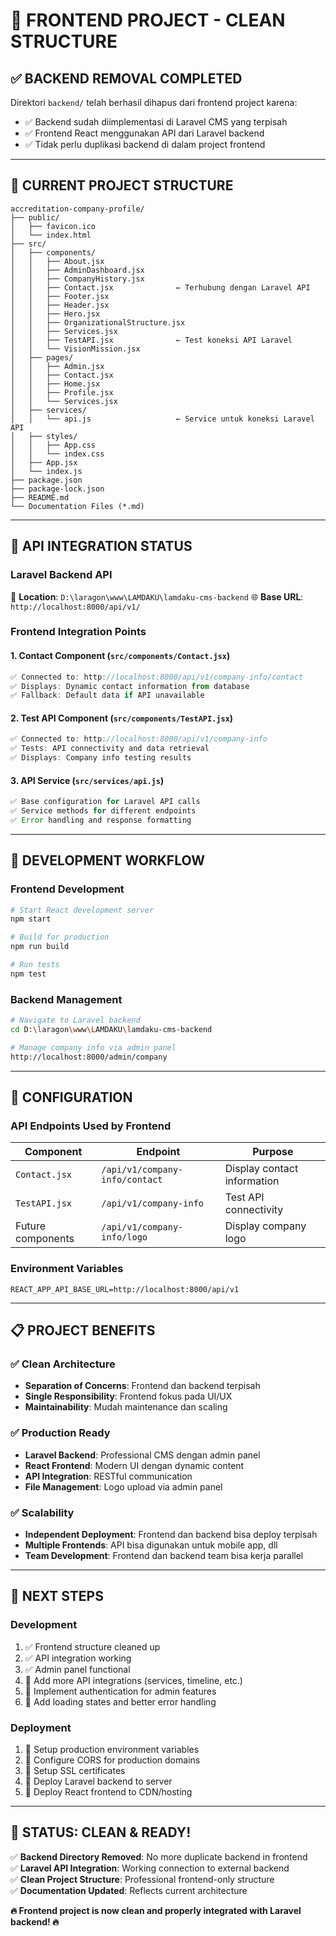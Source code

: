 # 🎉 FRONTEND PROJECT - CLEAN STRUCTURE

## ✅ **BACKEND REMOVAL COMPLETED**

Direktori `backend/` telah berhasil dihapus dari frontend project karena:
- ✅ Backend sudah diimplementasi di Laravel CMS yang terpisah
- ✅ Frontend React menggunakan API dari Laravel backend
- ✅ Tidak perlu duplikasi backend di dalam project frontend

---

## 📁 **CURRENT PROJECT STRUCTURE**

```
accreditation-company-profile/
├── public/
│   ├── favicon.ico
│   └── index.html
├── src/
│   ├── components/
│   │   ├── About.jsx
│   │   ├── AdminDashboard.jsx
│   │   ├── CompanyHistory.jsx
│   │   ├── Contact.jsx              ← Terhubung dengan Laravel API
│   │   ├── Footer.jsx
│   │   ├── Header.jsx
│   │   ├── Hero.jsx
│   │   ├── OrganizationalStructure.jsx
│   │   ├── Services.jsx
│   │   ├── TestAPI.jsx              ← Test koneksi API Laravel
│   │   └── VisionMission.jsx
│   ├── pages/
│   │   ├── Admin.jsx
│   │   ├── Contact.jsx
│   │   ├── Home.jsx
│   │   ├── Profile.jsx
│   │   └── Services.jsx
│   ├── services/
│   │   └── api.js                   ← Service untuk koneksi Laravel API
│   ├── styles/
│   │   ├── App.css
│   │   └── index.css
│   ├── App.jsx
│   └── index.js
├── package.json
├── package-lock.json
├── README.md
└── Documentation Files (*.md)
```

---

## 🔌 **API INTEGRATION STATUS**

### **Laravel Backend API**
📍 **Location**: `D:\laragon\www\LAMDAKU\lamdaku-cms-backend`
🌐 **Base URL**: `http://localhost:8000/api/v1/`

### **Frontend Integration Points**

#### **1. Contact Component** (`src/components/Contact.jsx`)
```jsx
✅ Connected to: http://localhost:8000/api/v1/company-info/contact
✅ Displays: Dynamic contact information from database
✅ Fallback: Default data if API unavailable
```

#### **2. Test API Component** (`src/components/TestAPI.jsx`)
```jsx
✅ Connected to: http://localhost:8000/api/v1/company-info
✅ Tests: API connectivity and data retrieval
✅ Displays: Company info testing results
```

#### **3. API Service** (`src/services/api.js`)
```jsx
✅ Base configuration for Laravel API calls
✅ Service methods for different endpoints
✅ Error handling and response formatting
```

---

## 🚀 **DEVELOPMENT WORKFLOW**

### **Frontend Development**
```bash
# Start React development server
npm start

# Build for production
npm run build

# Run tests
npm test
```

### **Backend Management**
```bash
# Navigate to Laravel backend
cd D:\laragon\www\LAMDAKU\lamdaku-cms-backend

# Manage company info via admin panel
http://localhost:8000/admin/company
```

---

## 🔧 **CONFIGURATION**

### **API Endpoints Used by Frontend**
| Component | Endpoint | Purpose |
|-----------|----------|---------|
| `Contact.jsx` | `/api/v1/company-info/contact` | Display contact information |
| `TestAPI.jsx` | `/api/v1/company-info` | Test API connectivity |
| Future components | `/api/v1/company-info/logo` | Display company logo |

### **Environment Variables**
```
REACT_APP_API_BASE_URL=http://localhost:8000/api/v1
```

---

## 📋 **PROJECT BENEFITS**

### **✅ Clean Architecture**
- **Separation of Concerns**: Frontend dan backend terpisah
- **Single Responsibility**: Frontend fokus pada UI/UX
- **Maintainability**: Mudah maintenance dan scaling

### **✅ Production Ready**
- **Laravel Backend**: Professional CMS dengan admin panel
- **React Frontend**: Modern UI dengan dynamic content
- **API Integration**: RESTful communication
- **File Management**: Logo upload via admin panel

### **✅ Scalability**
- **Independent Deployment**: Frontend dan backend bisa deploy terpisah
- **Multiple Frontends**: API bisa digunakan untuk mobile app, dll
- **Team Development**: Frontend dan backend team bisa kerja parallel

---

## 🎯 **NEXT STEPS**

### **Development**
1. ✅ Frontend structure cleaned up
2. ✅ API integration working
3. ✅ Admin panel functional
4. 🔄 Add more API integrations (services, timeline, etc.)
5. 🔄 Implement authentication for admin features
6. 🔄 Add loading states and better error handling

### **Deployment**
1. 🔄 Setup production environment variables
2. 🔄 Configure CORS for production domains
3. 🔄 Setup SSL certificates
4. 🔄 Deploy Laravel backend to server
5. 🔄 Deploy React frontend to CDN/hosting

---

## 🎊 **STATUS: CLEAN & READY!**

✅ **Backend Directory Removed**: No more duplicate backend in frontend  
✅ **Laravel API Integration**: Working connection to external backend  
✅ **Clean Project Structure**: Professional frontend-only structure  
✅ **Documentation Updated**: Reflects current architecture  

**🔥 Frontend project is now clean and properly integrated with Laravel backend! 🔥**
